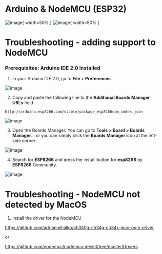 # Arduino & NodeMCU (ESP32)

![image](https://user-images.githubusercontent.com/40029512/196993872-2bbfe6c7-3aca-4855-a3fc-4a5a6fe7a9ab.png){ width=50% }
![image](https://user-images.githubusercontent.com/40029512/196994196-4d54993c-9770-46b7-9ce0-74809c05a4c5.png){ width=50% }

# Troubleshooting - adding support to NodeMCU 

### Prerequisites: Arduino IDE 2.0 Installed

1. In your Arduino IDE 2.0, go to **File** > **Preferences**.

![image](https://user-images.githubusercontent.com/40029512/196991789-cac2d8ff-931e-4cd7-8517-a100738652a0.png)

2. Copy and paste the following line to the **Additional Boards Manager URLs** field

`http://arduino.esp8266.com/stable/package_esp8266com_index.json`

![image](https://user-images.githubusercontent.com/40029512/196991952-27d66882-4004-4727-8ad4-f01649d233c3.png)

3. Open the Boards Manager. You can go to **Tools > Board > Boards Manager**… or you can simply click the **Boards Manager** icon at the left-side corner.

![image](https://user-images.githubusercontent.com/40029512/196992053-c52789d6-1c27-4561-bfe8-bfe0578008ce.png)

4. Search for **ESP8266** and press the install button for **esp8266** by **ESP8266** Community.

![image](https://user-images.githubusercontent.com/40029512/196992102-bbdb76e6-82d0-4657-8642-3a6fba26856f.png)

# Troubleshooting - NodeMCU not detected by MacOS

1. Install the driver for the NodeMCU

https://github.com/adrianmihalko/ch340g-ch34g-ch34x-mac-os-x-driver

or 

https://github.com/nodemcu/nodemcu-devkit/tree/master/Drivers


